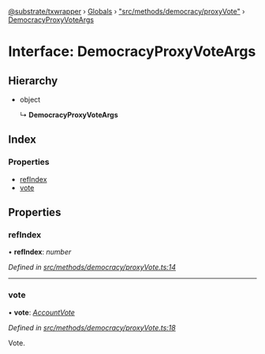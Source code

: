 [@substrate/txwrapper](../README.md) › [Globals](../globals.md) › ["src/methods/democracy/proxyVote"](../modules/_src_methods_democracy_proxyvote_.md) › [DemocracyProxyVoteArgs](_src_methods_democracy_proxyvote_.democracyproxyvoteargs.md)

# Interface: DemocracyProxyVoteArgs

## Hierarchy

* object

  ↳ **DemocracyProxyVoteArgs**

## Index

### Properties

* [refIndex](_src_methods_democracy_proxyvote_.democracyproxyvoteargs.md#refindex)
* [vote](_src_methods_democracy_proxyvote_.democracyproxyvoteargs.md#vote)

## Properties

###  refIndex

• **refIndex**: *number*

*Defined in [src/methods/democracy/proxyVote.ts:14](https://github.com/paritytech/txwrapper/blob/ef571f4/src/methods/democracy/proxyVote.ts#L14)*

___

###  vote

• **vote**: *[AccountVote](../modules/_src_methods_democracy_types_.md#accountvote)*

*Defined in [src/methods/democracy/proxyVote.ts:18](https://github.com/paritytech/txwrapper/blob/ef571f4/src/methods/democracy/proxyVote.ts#L18)*

Vote.
